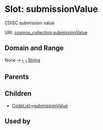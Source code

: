 
# Slot: submissionValue

CDISC submission value

URI: [cosmos_collection:submissionValue](https://www.cdisc.org/cosmos/collection_v1.0submissionValue)


## Domain and Range

None &#8594;  <sub>1..1</sub> [String](types/String.md)

## Parents


## Children

 *  [CodeList➞submissionValue](CodeList_submissionValue.md)

## Used by

